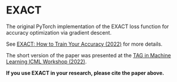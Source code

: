 # EXACT
The original PyTorch implementation of the EXACT loss function for accuracy optimization via gradient descent.

See [EXACT: How to Train Your Accuracy (2022)](https://arxiv.org/pdf/2205.09615.pdf) for more details.

The short version of the paper was presented at the [TAG in Machine Learning
ICML Workshop (2022)](https://www.tagds.com/events/conferences/tag-in-machine-learning).

**If you use EXACT in your research, please cite the paper above.**